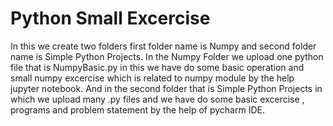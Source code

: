 # Python Small Excercise
In this we create two folders first folder name is Numpy and second folder name is Simple Python Projects.
In the Numpy Folder we upload one python file that is NumpyBasic.py in this we have do some basic operation and small numpy excercise which is related to numpy module by the help jupyter notebook.
And in the second folder that is Simple Python Projects in which we upload many .py files and we have do some basic excercise , programs and problem statement by the help of pycharm IDE.
